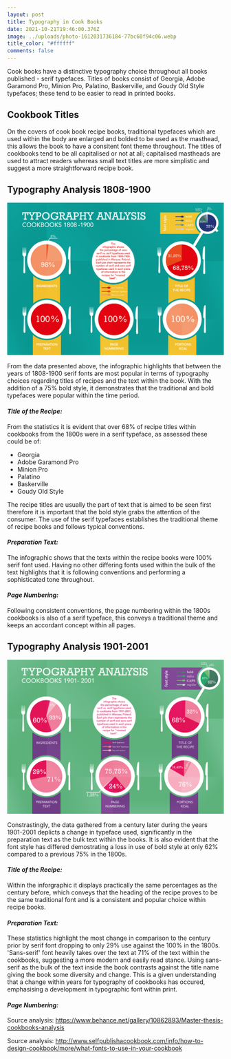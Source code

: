 ```yaml
---
layout: post
title: Typography in Cook Books
date: 2021-10-21T19:46:00.376Z
image: ../uploads/photo-1612031736184-77bc60f94c06.webp
title_color: "#ffffff"
comments: false
---
```

Cook books have a distinctive typography choice throughout all books published - serif typefaces. Titles of books consist of Georgia, Adobe Garamond Pro, Minion Pro, Palatino, Baskerville, and Goudy Old Style typefaces; these tend to be easier to read in printed books. 

## Cookbook Titles

On the covers of cook book recipe books, traditional typefaces which are used within the body are enlarged and bolded to be used as the masthead, this allows the book to have a consitent font theme throughout. The titles of cookbooks tend to be all capitalised or not at all; capitalised mastheads are used to attract readers whereas small text titles are more simplistic and suggest a more straightforward recipe book. 

## Typography Analysis 1808-1900

![Data gathered providing typography choices in 1800s cookbooks.](../uploads/screenshot-2021-11-16-at-15.32.00.png)

From the data presented above, the infographic highlights that between the years of 1808-1900 serif fonts are most popular in terms of typography choices regarding titles of recipes and the text within the book. With the addition of a 75% bold style, it demonstrates that the traditional and bold typefaces were popular within the time period. 

#### *Title of the Recipe:*

From the statistics it is evident that over 68% of recipe titles within cookbooks from the 1800s were in a serif typeface, as assessed these could be of: 

* Georgia
* Adobe Garamond Pro
* Minion Pro
* Palatino
* Baskerville
* Goudy Old Style

The recipe titles are usually the part of text that is aimed to be seen first therefore it is important that the bold style grabs the attention of the consumer. The use of the serif typefaces establishes the traditional theme of recipe books and follows typical conventions. 

#### *Preparation Text:*

The infographic shows that the texts within the recipe books were 100% serif font used. Having no other differing fonts used within the bulk of the text highlights that it is following conventions and performing a sophisticated tone throughout. 

#### *Page Numbering:*

Following consistent conventions, the page numbering within the 1800s cookbooks is also of a serif typeface, this conveys a traditional theme and keeps an accordant concept within all pages.

## Typography Analysis 1901-2001

![The data gathered revolving around typography choices in 1900s cookbooks. ](../uploads/screenshot-2021-11-16-at-15.32.14.png)

Constrastingly, the data gathered from a century later during the years 1901-2001 deplicts a change in typeface used, significantly in the preparation text as the bulk text within the books. It is also evident that the font style has differed demostrating a loss in use of bold style at only 62% compared to a previous 75% in the 1800s.

#### *Title of the Recipe:*

Within the inforgraphic it displays practically the same percentages as the century before, which conveys that the heading of the recipe proves to be the same traditional font and is a consistent and popular choice within recipe books. 

#### *Preparation Text:* 

These statistics highlight the most change in comparison to the century prior by serif font dropping to only 29% use against the 100% in the 1800s. 'Sans-serif' font heavily takes over the text at 71% of the text within the cookbooks, suggesting a more modern and easily read stance. Using sans-serif as the bulk of the text inside the book contrasts against the title name giving the book some diversity and change. This is a given understanding that a change within years for typography of cookbooks has occured, emphasising a development in typographic font within print. 

#### *Page Numbering:*





Source analysis: <https://www.behance.net/gallery/10862893/Master-thesis-cookbooks-analysis>

Source analysis: <http://www.selfpublishacookbook.com/info/how-to-design-cookbook/more/what-fonts-to-use-in-your-cookbook>
